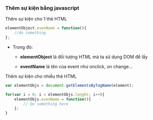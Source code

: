 
### Thêm sự kiện bằng javascript

Thêm sự kiện cho 1 thẻ HTML

```js
elementObject.evenName = function(){
	//do something
};
```
+ Trong đó: 
	
	+ __elementObject__ là đối tượng HTML mà ta sử dụng DOM để lấy

	+ __eventName__ là tên của event như onclick, on change...
	

Thêm sự kiện cho nhiều thẻ HTML

```js
var elementObjs = document.getElementsByTagName(element);

for(var i = 0; i < elementObjs.lenght; i++){
	elementObjs.evenName = function(){
		// Do something here
	};
}
```
